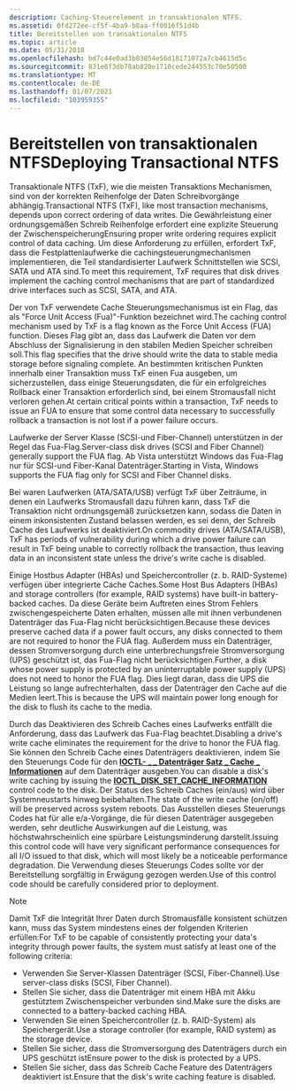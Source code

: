 ```yaml
---
description: Caching-Steuerelement in transaktionalen NTFS.
ms.assetid: 0fd272ee-cf5f-4ba9-b8aa-ff0016f51d4b
title: Bereitstellen von transaktionalen NTFS
ms.topic: article
ms.date: 05/31/2018
ms.openlocfilehash: bd7c44e0ad3b83854e56d18171072a7cb4615d5c
ms.sourcegitcommit: 831e8f3db78ab820e1710cede244553c70e50500
ms.translationtype: MT
ms.contentlocale: de-DE
ms.lasthandoff: 01/07/2021
ms.locfileid: "103959355"
---
```

# <a name="deploying-transactional-ntfs"></a><span data-ttu-id="c8157-103">Bereitstellen von transaktionalen NTFS</span><span class="sxs-lookup"><span data-stu-id="c8157-103">Deploying Transactional NTFS</span></span>

<span data-ttu-id="c8157-104">Transaktionale NTFS (TxF), wie die meisten Transaktions Mechanismen, sind von der korrekten Reihenfolge der Daten Schreibvorgänge abhängig.</span><span class="sxs-lookup"><span data-stu-id="c8157-104">Transactional NTFS (TxF), like most transaction mechanisms, depends upon correct ordering of data writes.</span></span> <span data-ttu-id="c8157-105">Die Gewährleistung einer ordnungsgemäßen Schreib Reihenfolge erfordert eine explizite Steuerung der Zwischenspeicherung</span><span class="sxs-lookup"><span data-stu-id="c8157-105">Ensuring proper write ordering requires explicit control of data caching.</span></span> <span data-ttu-id="c8157-106">Um diese Anforderung zu erfüllen, erfordert TxF, dass die Festplattenlaufwerke die cachingsteuerungmechanismen implementieren, die Teil standardisierter Laufwerk Schnittstellen wie SCSI, SATA und ATA sind.</span><span class="sxs-lookup"><span data-stu-id="c8157-106">To meet this requirement, TxF requires that disk drives implement the caching control mechanisms that are part of standardized drive interfaces such as SCSI, SATA, and ATA.</span></span>

<span data-ttu-id="c8157-107">Der von TxF verwendete Cache Steuerungsmechanismus ist ein Flag, das als "Force Unit Access (Fua)"-Funktion bezeichnet wird.</span><span class="sxs-lookup"><span data-stu-id="c8157-107">The caching control mechanism used by TxF is a flag known as the Force Unit Access (FUA) function.</span></span> <span data-ttu-id="c8157-108">Dieses Flag gibt an, dass das Laufwerk die Daten vor dem Abschluss der Signalisierung in den stabilen Medien Speicher schreiben soll.</span><span class="sxs-lookup"><span data-stu-id="c8157-108">This flag specifies that the drive should write the data to stable media storage before signaling complete.</span></span> <span data-ttu-id="c8157-109">An bestimmten kritischen Punkten innerhalb einer Transaktion muss TxF einen Fua ausgeben, um sicherzustellen, dass einige Steuerungsdaten, die für ein erfolgreiches Rollback einer Transaktion erforderlich sind, bei einem Stromausfall nicht verloren gehen.</span><span class="sxs-lookup"><span data-stu-id="c8157-109">At certain critical points within a transaction, TxF needs to issue an FUA to ensure that some control data necessary to successfully rollback a transaction is not lost if a power failure occurs.</span></span>

<span data-ttu-id="c8157-110">Laufwerke der Server Klasse (SCSI-und Fiber-Channel) unterstützen in der Regel das Fua-Flag.</span><span class="sxs-lookup"><span data-stu-id="c8157-110">Server-class disk drives (SCSI and Fiber Channel) generally support the FUA flag.</span></span> <span data-ttu-id="c8157-111">Ab Vista unterstützt Windows das Fua-Flag nur für SCSI-und Fiber-Kanal Datenträger.</span><span class="sxs-lookup"><span data-stu-id="c8157-111">Starting in Vista, Windows supports the FUA flag only for SCSI and Fiber Channel disks.</span></span>

<span data-ttu-id="c8157-112">Bei waren Laufwerken (ATA/SATA/USB) verfügt TxF über Zeiträume, in denen ein Laufwerks Stromausfall dazu führen kann, dass TxF die Transaktion nicht ordnungsgemäß zurücksetzen kann, sodass die Daten in einem inkonsistenten Zustand belassen werden, es sei denn, der Schreib Cache des Laufwerks ist deaktiviert.</span><span class="sxs-lookup"><span data-stu-id="c8157-112">On commodity drives (ATA/SATA/USB), TxF has periods of vulnerability during which a drive power failure can result in TxF being unable to correctly rollback the transaction, thus leaving data in an inconsistent state unless the drive's write cache is disabled.</span></span>

<span data-ttu-id="c8157-113">Einige Hostbus Adapter (HBAs) und Speichercontroller (z. b. RAID-Systeme) verfügen über integrierte Cache Caches.</span><span class="sxs-lookup"><span data-stu-id="c8157-113">Some Host Bus Adapters (HBAs) and storage controllers (for example, RAID systems) have built-in battery-backed caches.</span></span> <span data-ttu-id="c8157-114">Da diese Geräte beim Auftreten eines Strom Fehlers zwischengespeicherte Daten erhalten, müssen alle mit ihnen verbundenen Datenträger das Fua-Flag nicht berücksichtigen.</span><span class="sxs-lookup"><span data-stu-id="c8157-114">Because these devices preserve cached data if a power fault occurs, any disks connected to them are not required to honor the FUA flag.</span></span> <span data-ttu-id="c8157-115">Außerdem muss ein Datenträger, dessen Stromversorgung durch eine unterbrechungsfreie Stromversorgung (UPS) geschützt ist, das Fua-Flag nicht berücksichtigen.</span><span class="sxs-lookup"><span data-stu-id="c8157-115">Further, a disk whose power supply is protected by an uninterruptable power supply (UPS) does not need to honor the FUA flag.</span></span> <span data-ttu-id="c8157-116">Dies liegt daran, dass die UPS die Leistung so lange aufrechterhalten, dass der Datenträger den Cache auf die Medien leert.</span><span class="sxs-lookup"><span data-stu-id="c8157-116">This is because the UPS will maintain power long enough for the disk to flush its cache to the media.</span></span>

<span data-ttu-id="c8157-117">Durch das Deaktivieren des Schreib Caches eines Laufwerks entfällt die Anforderung, dass das Laufwerk das Fua-Flag beachtet.</span><span class="sxs-lookup"><span data-stu-id="c8157-117">Disabling a drive's write cache eliminates the requirement for the drive to honor the FUA flag.</span></span> <span data-ttu-id="c8157-118">Sie können den Schreib Cache eines Datenträgers deaktivieren, indem Sie den Steuerungs Code für den [**IOCTL- \_ \_ Datenträger Satz \_ Cache \_ Informationen**](/windows/desktop/api/WinIoCtl/ni-winioctl-ioctl_disk_set_cache_information) auf dem Datenträger ausgeben.</span><span class="sxs-lookup"><span data-stu-id="c8157-118">You can disable a disk's write caching by issuing the [**IOCTL\_DISK\_SET\_CACHE\_INFORMATION**](/windows/desktop/api/WinIoCtl/ni-winioctl-ioctl_disk_set_cache_information) control code to the disk.</span></span> <span data-ttu-id="c8157-119">Der Status des Schreib Caches (ein/aus) wird über Systemneustarts hinweg beibehalten.</span><span class="sxs-lookup"><span data-stu-id="c8157-119">The state of the write cache (on/off) will be preserved across system reboots.</span></span> <span data-ttu-id="c8157-120">Das Ausstellen dieses Steuerungs Codes hat für alle e/a-Vorgänge, die für diesen Datenträger ausgegeben werden, sehr deutliche Auswirkungen auf die Leistung, was höchstwahrscheinlich eine spürbare Leistungsminderung darstellt.</span><span class="sxs-lookup"><span data-stu-id="c8157-120">Issuing this control code will have very significant performance consequences for all I/O issued to that disk, which will most likely be a noticeable performance degradation.</span></span> <span data-ttu-id="c8157-121">Die Verwendung dieses Steuerungs Codes sollte vor der Bereitstellung sorgfältig in Erwägung gezogen werden.</span><span class="sxs-lookup"><span data-stu-id="c8157-121">Use of this control code should be carefully considered prior to deployment.</span></span>

> [!Note]  
> <span data-ttu-id="c8157-122">Damit TxF die Integrität Ihrer Daten durch Stromausfälle konsistent schützen kann, muss das System mindestens eines der folgenden Kriterien erfüllen:</span><span class="sxs-lookup"><span data-stu-id="c8157-122">For TxF to be capable of consistently protecting your data's integrity through power faults, the system must satisfy at least one of the following criteria:</span></span>
>
> -   <span data-ttu-id="c8157-123">Verwenden Sie Server-Klassen Datenträger (SCSI, Fiber-Channel).</span><span class="sxs-lookup"><span data-stu-id="c8157-123">Use server-class disks (SCSI, Fiber Channel).</span></span>
> -   <span data-ttu-id="c8157-124">Stellen Sie sicher, dass die Datenträger mit einem HBA mit Akku gestütztem Zwischenspeicher verbunden sind.</span><span class="sxs-lookup"><span data-stu-id="c8157-124">Make sure the disks are connected to a battery-backed caching HBA.</span></span>
> -   <span data-ttu-id="c8157-125">Verwenden Sie einen Speichercontroller (z. b. RAID-System) als Speichergerät.</span><span class="sxs-lookup"><span data-stu-id="c8157-125">Use a storage controller (for example, RAID system) as the storage device.</span></span>
> -   <span data-ttu-id="c8157-126">Stellen Sie sicher, dass die Stromversorgung des Datenträgers durch ein UPS geschützt ist</span><span class="sxs-lookup"><span data-stu-id="c8157-126">Ensure power to the disk is protected by a UPS.</span></span>
> -   <span data-ttu-id="c8157-127">Stellen Sie sicher, dass das Schreib Cache Feature des Datenträgers deaktiviert ist.</span><span class="sxs-lookup"><span data-stu-id="c8157-127">Ensure that the disk's write caching feature is disabled.</span></span>

 

 

 




